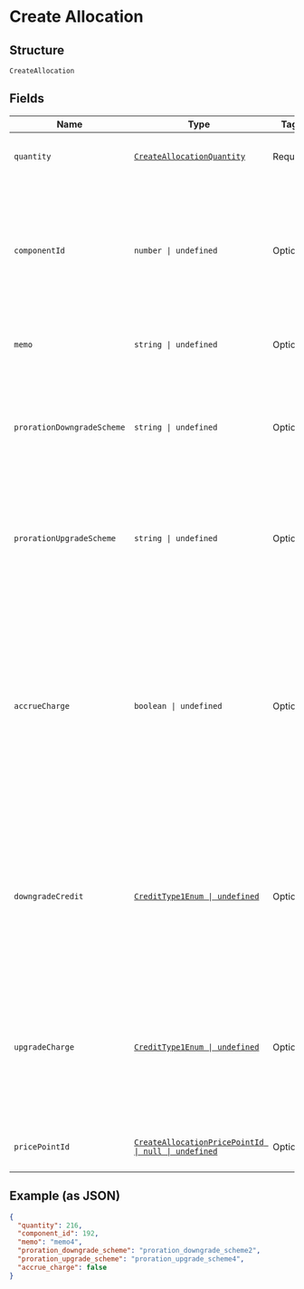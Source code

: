
# Create Allocation

## Structure

`CreateAllocation`

## Fields

| Name | Type | Tags | Description |
|  --- | --- | --- | --- |
| `quantity` | [`CreateAllocationQuantity`](../../doc/models/containers/create-allocation-quantity.md) | Required | This is a container for one-of cases. |
| `componentId` | `number \| undefined` | Optional | (required for the multiple allocations endpoint) The id associated with the component for which the allocation is being made |
| `memo` | `string \| undefined` | Optional | A memo to record along with the allocation |
| `prorationDowngradeScheme` | `string \| undefined` | Optional | The scheme used if the proration is a downgrade. Defaults to the site setting if one is not provided. |
| `prorationUpgradeScheme` | `string \| undefined` | Optional | The scheme used if the proration is an upgrade. Defaults to the site setting if one is not provided. |
| `accrueCharge` | `boolean \| undefined` | Optional | If the change in cost is an upgrade, this determines if the charge should accrue to the next renewal or if capture should be attempted immediately. Defaults to the site setting if one is not provided. |
| `downgradeCredit` | [`CreditType1Enum \| undefined`](../../doc/models/credit-type-1-enum.md) | Optional | The type of credit to be created if the change in cost is a downgrade. Defaults to the component and then site setting if one is not provided. |
| `upgradeCharge` | [`CreditType1Enum \| undefined`](../../doc/models/credit-type-1-enum.md) | Optional | The type of charge to be created if the change in cost is an upgrade. Defaults to the component and then site setting if one is not provided. |
| `pricePointId` | [`CreateAllocationPricePointId \| null \| undefined`](../../doc/models/containers/create-allocation-price-point-id.md) | Optional | This is a container for one-of cases. |

## Example (as JSON)

```json
{
  "quantity": 216,
  "component_id": 192,
  "memo": "memo4",
  "proration_downgrade_scheme": "proration_downgrade_scheme2",
  "proration_upgrade_scheme": "proration_upgrade_scheme4",
  "accrue_charge": false
}
```

